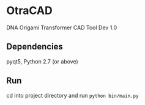 # OtraCAD
DNA Origami Transformer CAD Tool Dev 1.0

## Dependencies
pyqt5, Python 2.7 (or above)

## Run
cd into project directory and run <code>python bin/main.py</code>
